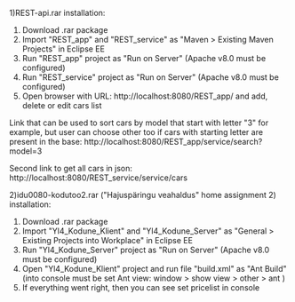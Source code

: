 1)REST-api.rar installation:

1. Download .rar package
2. Import "REST_app" and "REST_service" as "Maven > Existing Maven Projects" in Eclipse EE
3. Run "REST_app" project as "Run on Server" (Apache v8.0 must be configured)
4. Run "REST_service" project as "Run on Server" (Apache v8.0 must be configured)
5. Open browser with URL: http://localhost:8080/REST_app/ and add, delete or edit cars list

Link that can be used to sort cars by model that start with letter "3" for example, but user can choose other too if cars with starting letter are present in the base: http://localhost:8080/REST_app/service/search?model=3

Second link to get all cars in json:
http://localhost:8080/REST_service/service/cars

2)idu0080-kodutoo2.rar ("Hajuspäringu veahaldus" home assignment 2) installation:

1. Download .rar package
2. Import "Yl4_Kodune_Klient" and "Yl4_Kodune_Server" as "General > Existing Projects into Workplace" in Eclipse EE
3. Run "Yl4_Kodune_Server" project as "Run on Server" (Apache v8.0 must be configured)
4. Open "Yl4_Kodune_Klient" project and run file "build.xml" as "Ant Build" (into console must be set Ant view: window > show view > other > ant )
5. If everything went right, then you can see set pricelist in console
